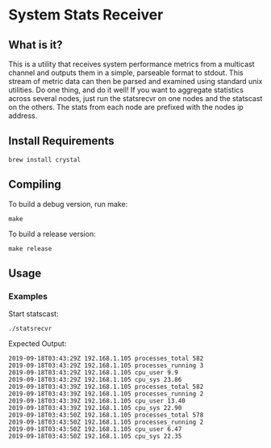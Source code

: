 # System Stats Receiver

## What is it?

This is a utility that receives system performance metrics from a multicast channel and outputs them in a simple, parseable format to stdout. This stream of metric data can then be parsed and examined using standard unix utilities. Do one thing, and do it well! If you want to aggregate statistics across several nodes, just run the statsrecvr on one nodes and the statscast on the others. The stats from each node are prefixed with the nodes ip address.

## Install Requirements

```
brew install crystal
```

## Compiling

To build a debug version, run make:

```
make
```

To build a release version:

```
make release
```


## Usage


### Examples

Start statscast:
```
./statsrecvr
```

Expected Output:


```
2019-09-18T03:43:29Z 192.168.1.105 processes_total 582
2019-09-18T03:43:29Z 192.168.1.105 processes_running 3
2019-09-18T03:43:29Z 192.168.1.105 cpu_user 9.9
2019-09-18T03:43:29Z 192.168.1.105 cpu_sys 23.86
2019-09-18T03:43:39Z 192.168.1.105 processes_total 582
2019-09-18T03:43:39Z 192.168.1.105 processes_running 2
2019-09-18T03:43:39Z 192.168.1.105 cpu_user 13.40
2019-09-18T03:43:39Z 192.168.1.105 cpu_sys 22.90
2019-09-18T03:43:50Z 192.168.1.105 processes_total 578
2019-09-18T03:43:50Z 192.168.1.105 processes_running 2
2019-09-18T03:43:50Z 192.168.1.105 cpu_user 6.47
2019-09-18T03:43:50Z 192.168.1.105 cpu_sys 22.35
```
